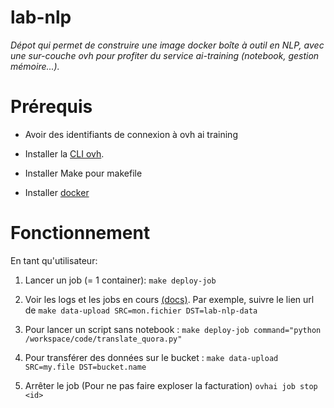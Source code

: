 # lab-nlp
_Dépot qui permet de construire une image docker boîte à outil en NLP, avec une sur-couche ovh pour profiter du service ai-training (notebook, gestion mémoire...)._

# Prérequis

- Avoir des identifiants de connexion à ovh ai training

- Installer la [CLI ovh](https://docs.ovh.com/gb/en/ai-training/install-client/).

- Installer Make pour makefile

- Installer [docker](https://docs.docker.com/engine/install/)


# Fonctionnement

En tant qu'utilisateur:

1. Lancer un job (= 1 container): `make deploy-job`

2. Voir les logs et les jobs en cours [(docs)](https://docs.ovh.com/gb/en/ai-training/usage-client/). Par exemple, suivre le lien url de `make data-upload SRC=mon.fichier DST=lab-nlp-data`

3. Pour lancer un script sans notebook : `make deploy-job command="python /workspace/code/translate_quora.py"`

4. Pour transférer des données sur le bucket :
`make data-upload SRC=my.file DST=bucket.name`

5. Arrêter le job (Pour ne pas faire exploser la facturation) `ovhai job stop <id>`
